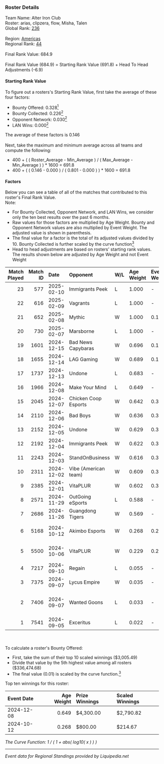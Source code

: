 ### Roster Details<br />
Team Name: Alter Iron Club<br />
Roster: arias, clipzera, flow, Misha, Talen<br />
Global Rank: [236](../standings_global.md)<br />
<br />
Region: [Americas]( ../standings_americas.md)<br />
Regional Rank: [44]( ../standings_americas.md)<br />
<br />
Final Rank Value:  684.9<br />
<br />
Final Rank Value (684.9) = Starting Rank Value (691.8) + Head To Head Adjustments (-6.9)<br />

#### Starting Rank Value<br />
To figure out a rosters's Starting Rank Value, first take the average of these four factors:<br />
- Bounty Offered: 0.328[<sup>1</sup>](#table2)
- Bounty Collected: 0.226[<sup>2</sup>](#table1)
- Opponent Network: 0.030[<sup>2</sup>](#table1)
- LAN Wins: 0.000[<sup>2</sup>](#table1)

The average of these factors is 0.146<br />
<br />
Next, take the maximum and minimum average across all teams and compute the following:<br />
- 400 + ( ( Roster_Average - Min_Average ) / ( Max_Average - Min_Average ) ) * 1600 = 691.8
- 400 + ( ( 0.146 - 0.000 ) / ( 0.801 - 0.000 ) ) * 1600 = 691.8


#### Factors<br />
Below you can see a table of all of the matches that contributed to this roster's Final Rank Value.<br />
Note:<br />

- For Bounty Collected, Opponent Network, and LAN Wins, we consider only the ten best results over the past 6 months.
- Raw values for those factors are multiplied by Age Weight. Bounty and Opponent Network values are also multiplied by Event Weight. The adjusted value is shown in parenthesis.
- The final value for a factor is the total of its adjusted values divided by 10. Bounty Collected is further scaled by the curve function[<sup>3</sup>](#curveFunction)
- Head to head adjustments are based on rosters' starting rank values. The results shown below are adjusted by Age Weight and not Event Weight
<span id="table1"></span><br />


| Match Played | Match ID | Date       | Opponent             | W/L | Age Weight | Event Weight | Bounty Collected | Opponent Network | LAN Wins  | H2H Adj. | Roster                                         |
| -: | -: | :- | :- | :- | :- | :- | :- | :- | :- | -: | :- |
|           23 |      577 | 2025-02-10 | Immigrants Peek      | L   | 1.000      | -            | -                | -                | -         |   -17.97 | arias, clipzera, flow, Misha, Talen            |
|           22 |      616 | 2025-02-09 | Vagrants             | L   | 1.000      | -            | -                | -                | -         |   -16.11 | arias, clipzera, flow, Misha, Talen            |
|           21 |      652 | 2025-02-08 | Mythic               | W   | 1.000      | 0.143        | -                | 0.023 (0.003)    | 0 (0.000) |     6.93 | arias, clipzera, flow, Misha, Talen            |
|           20 |      730 | 2025-02-07 | Marsborne            | L   | 1.000      | -            | -                | -                | -         |   -23.49 | arias, clipzera, Flow, Misha, Talen            |
|           19 |     1601 | 2024-12-15 | Bad News Capybaras   | W   | 0.696      | 0.143        | 0.001 (0.000)    | 0.115 (0.011)    | 0 (0.000) |     8.38 | arias, clipzera, Keiti, Misha, Talen           |
|           18 |     1655 | 2024-12-14 | LAG Gaming           | W   | 0.689      | 0.143        | 0.001 (0.000)    | 0.027 (0.003)    | 0 (0.000) |     7.00 | arias, clipzera, Keiti, Misha, Talen           |
|           17 |     1737 | 2024-12-13 | Undone               | L   | 0.683      | -            | -                | -                | -         |    -9.20 | arias, clipzera, Keiti, Misha, Talen           |
|           16 |     1966 | 2024-12-08 | Make Your Mind       | L   | 0.649      | -            | -                | -                | -         |   -10.07 | arias, clipzera, flow, Misha, Talen            |
|           15 |     2045 | 2024-12-07 | Chicken Coop Esports | W   | 0.642      | 0.372        | 0.006 (0.002)    | 0.189 (0.045)    | 0 (0.000) |     8.97 | arias, clipzera, flow, Misha, Talen            |
|           14 |     2110 | 2024-12-06 | Bad Boys             | W   | 0.636      | 0.372        | 0.004 (0.001)    | 0.144 (0.034)    | 0 (0.000) |     8.59 | arias, clipzera, flow, Misha, Talen            |
|           13 |     2152 | 2024-12-05 | Undone               | W   | 0.629      | 0.372        | 0.002 (0.001)    | 0.286 (0.067)    | 0 (0.000) |    11.35 | arias, clipzera, flow, Misha, Talen            |
|           12 |     2192 | 2024-12-04 | Immigrants Peek      | W   | 0.622      | 0.372        | 0.001 (0.000)    | 0.366 (0.085)    | 0 (0.000) |     8.22 | arias, clipzera, flow, Misha, Talen            |
|           11 |     2243 | 2024-12-03 | StandOnBusiness      | W   | 0.616      | 0.372        | -                | 0.054 (0.012)    | 0 (0.000) |     3.25 | arias, clipzera, flow, Misha, Talen            |
|           10 |     2311 | 2024-12-02 | Vibe (American team) | W   | 0.609      | 0.372        | 0.000 (0.000)    | 0.071 (0.016)    | 0 (0.000) |     6.99 | arias, clipzera, flow, Misha, Talen            |
|            9 |     2385 | 2024-12-01 | VitaPLUR             | W   | 0.602      | 0.372        | 0.000 (0.000)    | -                | 0 (0.000) |     4.62 | arias, clipzera, flow, Misha, Talen            |
|            8 |     2571 | 2024-11-29 | OutGoing eSports     | L   | 0.588      | -            | -                | -                | -         |   -10.59 | arias, clipzera, flow, Misha, Talen            |
|            7 |     2686 | 2024-11-26 | Guangdong Tigers     | W   | 0.569      | -            | -                | -                | -         |     2.86 | arias, clipzera, flow, Misha, Talen            |
|            6 |     5168 | 2024-10-12 | Akimbo Esports       | W   | 0.268      | 0.259        | 0.003 (0.000)    | 0.331 (0.023)    | -         |     3.81 | arias, clipzera, Lambchoppington, misha, Talen |
|            5 |     5500 | 2024-10-06 | VitaPLUR             | W   | 0.229      | 0.259        | 0.000 (0.000)    | -                | -         |     1.84 | arias, clipzera, Lambchoppington, misha, Talen |
|            4 |     7217 | 2024-09-10 | Regain               | L   | 0.055      | -            | -                | -                | -         |    -1.31 | arias, clipzera, Li4m, misha, Talen            |
|            3 |     7375 | 2024-09-07 | Lycus Empire         | W   | 0.035      | -            | -                | -                | -         |     0.18 | arias, clipzera, Li4m, misha, Talen            |
|            2 |     7406 | 2024-09-07 | Wanted Goons         | L   | 0.033      | -            | -                | -                | -         |    -0.79 | arias, Lambchoppington, Locke, misha, Talen    |
|            1 |     7541 | 2024-09-05 | Exceritus            | L   | 0.022      | -            | -                | -                | -         |    -0.41 | arias, clipzera, Li4m, misha, Talen            |

<br />
<span id="table2"></span><br />
To calculate a roster's Bounty Offered:<br />

- First, take the sum of their top 10 scaled winnings ($3,005.49)
- Divide that value by the 5th highest value among all rosters ($336,474.68)
- The final value (0.01) is scaled by the curve function.[<sup>3</sup>](#curveFunction)

Top ten winnings for this roster:<br />

| Event Date | Age Weight | Prize Winnings | Scaled Winnings |
| :- | -: | :- | :- |
| 2024-12-08 |      0.649 | $4,300.00      | $2,790.82       |
| 2024-10-12 |      0.268 | $800.00        | $214.67         |


<span id="curveFunction"></span>_The Curve Function: 1 / ( 1 + abs( log10( x ) ) )_<br />

---
_Event data for Regional Standings provided by Liquipedia.net_<br />
